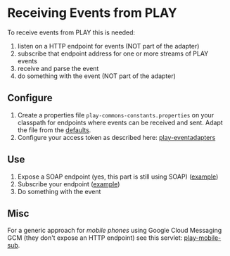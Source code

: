 Receiving Events from PLAY
==========================
To receive events from PLAY this is needed:

1. listen on a HTTP endpoint for events (NOT part of the adapter)
2. subscribe that endpoint address for one or more streams of PLAY events
3. receive and parse the event
4. do something with the event (NOT part of the adapter)

Configure
---------
1. Create a properties file `play-commons-constants.properties` on your classpath for endpoints where events can be received and sent. Adapt the file from the [defaults](https://github.com/play-project/play-commons/blob/master/play-commons-constants/src/main/resources/play-commons-constants-defaults.properties).
2. Configure your access token as described here: [play-eventadapters](https://github.com/play-project/play-eventadapters)

Use
---
1. Expose a SOAP endpoint (yes, this part is still using SOAP) ([example](../play-eventadapter-abstractrdfsender/src/test/java/eu/play_project/play_eventadapter/tests/SendAndReceiveTest.java))
2. Subscribe your endpoint ([example](src/test/java/eu/play_project/play_eventadapter/tests/AbstractReceiverRestTest.java))
3. Do something with the event

Misc
----
For a generic approach for *mobile phones* using Google Cloud Messaging GCM (they don't expose an HTTP endpoint) see this servlet: [play-mobile-sub](https://github.com/play-project/play-telco/tree/master/play-mobile-sub).
